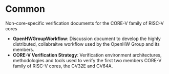 # Common 
Non-core-specific verification documents for the CORE-V family of RISC-V cores
* **OpenHWGroupWorkflow**: Discussion document to develop the highly distributed, collabraitve workflow used by the OpenHW Group and its members.
* **CORE-V Verification Strategy**: Verification environment architectures, methodologies and tools used to verify the first two members CORE-V family of RISC-V cores, the CV32E and CV64A.
